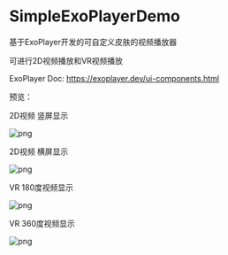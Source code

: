 # SimpleExoPlayerDemo
基于ExoPlayer开发的可自定义皮肤的视频播放器

可进行2D视频播放和VR视频播放

ExoPlayer Doc: https://exoplayer.dev/ui-components.html


预览：

2D视频 竖屏显示

![png](https://github.com/sunzoulin/SimpleExoPlayerDemo/blob/master/pic/device-2021-07-09-103136.png)

2D视频 横屏显示

![png](https://github.com/sunzoulin/SimpleExoPlayerDemo/blob/master/pic/device-2021-07-09-145348.png)

VR 180度视频显示

![png](https://github.com/sunzoulin/SimpleExoPlayerDemo/blob/master/pic/device-2021-07-09-170051.png)

VR 360度视频显示

![png](https://github.com/sunzoulin/SimpleExoPlayerDemo/blob/master/pic/device-2021-07-09-165806.png)